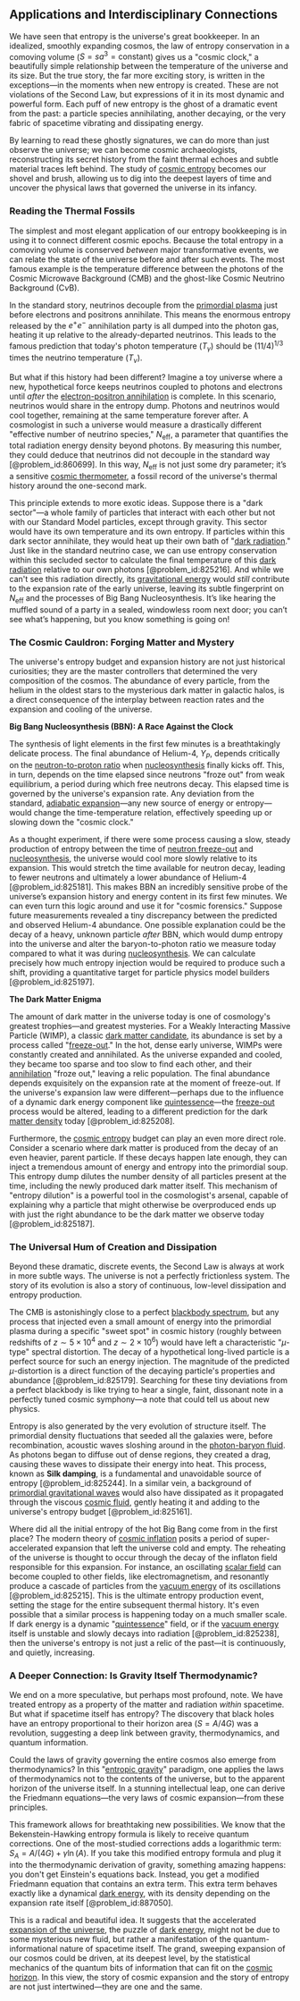## Applications and Interdisciplinary Connections

We have seen that entropy is the universe's great bookkeeper. In an idealized, smoothly expanding cosmos, the law of entropy conservation in a comoving volume ($S = s a^3 = \text{constant}$) gives us a "cosmic clock," a beautifully simple relationship between the temperature of the universe and its size. But the true story, the far more exciting story, is written in the exceptions—in the moments when new entropy is created. These are not violations of the Second Law, but expressions of it in its most dynamic and powerful form. Each puff of new entropy is the ghost of a dramatic event from the past: a particle species annihilating, another decaying, or the very fabric of spacetime vibrating and dissipating energy.

By learning to read these ghostly signatures, we can do more than just observe the universe; we can become cosmic archaeologists, reconstructing its secret history from the faint thermal echoes and subtle material traces left behind. The study of [cosmic entropy](@article_id:161312) becomes our shovel and brush, allowing us to dig into the deepest layers of time and uncover the physical laws that governed the universe in its infancy.

### Reading the Thermal Fossils

The simplest and most elegant application of our entropy bookkeeping is in using it to connect different cosmic epochs. Because the total entropy in a comoving volume is conserved *between* major transformative events, we can relate the state of the universe before and after such events. The most famous example is the temperature difference between the photons of the Cosmic Microwave Background (CMB) and the ghost-like Cosmic Neutrino Background (C$\nu$B).

In the standard story, neutrinos decouple from the [primordial plasma](@article_id:161257) just before electrons and positrons annihilate. This means the enormous entropy released by the $e^+e^-$ annihilation party is all dumped into the photon gas, heating it up relative to the already-departed neutrinos. This leads to the famous prediction that today's photon temperature ($T_\gamma$) should be $(11/4)^{1/3}$ times the neutrino temperature ($T_\nu$).

But what if this history had been different? Imagine a toy universe where a new, hypothetical force keeps neutrinos coupled to photons and electrons until *after* the [electron-positron annihilation](@article_id:160534) is complete. In this scenario, neutrinos would share in the entropy dump. Photons and neutrinos would cool together, remaining at the same temperature forever after. A cosmologist in such a universe would measure a drastically different "effective number of neutrino species," $N_{\text{eff}}$, a parameter that quantifies the total radiation energy density beyond photons. By measuring this number, they could deduce that neutrinos did not decouple in the standard way [@problem_id:860699]. In this way, $N_{\text{eff}}$ is not just some dry parameter; it’s a sensitive [cosmic thermometer](@article_id:172461), a fossil record of the universe's thermal history around the one-second mark.

This principle extends to more exotic ideas. Suppose there is a "dark sector"—a whole family of particles that interact with each other but not with our Standard Model particles, except through gravity. This sector would have its own temperature and its own entropy. If particles within this dark sector annihilate, they would heat up their own bath of "[dark radiation](@article_id:156987)." Just like in the standard neutrino case, we can use entropy conservation within this secluded sector to calculate the final temperature of this [dark radiation](@article_id:156987) relative to our own photons [@problem_id:825216]. And while we can't see this radiation directly, its [gravitational energy](@article_id:193232) would *still* contribute to the expansion rate of the early universe, leaving its subtle fingerprint on $N_{\text{eff}}$ and the processes of Big Bang Nucleosynthesis. It’s like hearing the muffled sound of a party in a sealed, windowless room next door; you can’t see what’s happening, but you know something is going on!

### The Cosmic Cauldron: Forging Matter and Mystery

The universe's entropy budget and expansion history are not just historical curiosities; they are the master controllers that determined the very composition of the cosmos. The abundance of every particle, from the helium in the oldest stars to the mysterious dark matter in galactic halos, is a direct consequence of the interplay between reaction rates and the expansion and cooling of the universe.

**Big Bang Nucleosynthesis (BBN): A Race Against the Clock**

The synthesis of light elements in the first few minutes is a breathtakingly delicate process. The final abundance of Helium-4, $Y_P$, depends critically on the [neutron-to-proton ratio](@article_id:135742) when [nucleosynthesis](@article_id:161093) finally kicks off. This, in turn, depends on the time elapsed since neutrons "froze out" from weak equilibrium, a period during which free neutrons decay. This elapsed time is governed by the universe's expansion rate. Any deviation from the standard, [adiabatic expansion](@article_id:144090)—any new source of energy or entropy—would change the time-temperature relation, effectively speeding up or slowing down the "cosmic clock."

As a thought experiment, if there were some process causing a slow, steady production of entropy between the time of [neutron freeze-out](@article_id:157743) and [nucleosynthesis](@article_id:161093), the universe would cool more slowly relative to its expansion. This would stretch the time available for neutron decay, leading to fewer neutrons and ultimately a lower abundance of Helium-4 [@problem_id:825181]. This makes BBN an incredibly sensitive probe of the universe’s expansion history and energy content in its first few minutes. We can even turn this logic around and use it for "cosmic forensics." Suppose future measurements revealed a tiny discrepancy between the predicted and observed Helium-4 abundance. One possible explanation could be the decay of a heavy, unknown particle *after* BBN, which would dump entropy into the universe and alter the baryon-to-photon ratio we measure today compared to what it was during [nucleosynthesis](@article_id:161093). We can calculate precisely how much entropy injection would be required to produce such a shift, providing a quantitative target for particle physics model builders [@problem_id:825197].

**The Dark Matter Enigma**

The amount of dark matter in the universe today is one of cosmology's greatest trophies—and greatest mysteries. For a Weakly Interacting Massive Particle (WIMP), a classic [dark matter candidate](@article_id:194008), its abundance is set by a process called "[freeze-out](@article_id:161267)." In the hot, dense early universe, WIMPs were constantly created and annihilated. As the universe expanded and cooled, they became too sparse and too slow to find each other, and their [annihilation](@article_id:158870) "froze out," leaving a relic population. The final abundance depends exquisitely on the expansion rate at the moment of freeze-out. If the universe's expansion law were different—perhaps due to the influence of a dynamic dark energy component like [quintessence](@article_id:160100)—the [freeze-out](@article_id:161267) process would be altered, leading to a different prediction for the dark [matter density](@article_id:262549) today [@problem_id:825208].

Furthermore, the [cosmic entropy](@article_id:161312) budget can play an even more direct role. Consider a scenario where dark matter is produced from the decay of an even heavier, parent particle. If these decays happen late enough, they can inject a tremendous amount of energy and entropy into the primordial soup. This entropy dump dilutes the number density of all particles present at the time, including the newly produced dark matter itself. This mechanism of "entropy dilution" is a powerful tool in the cosmologist's arsenal, capable of explaining why a particle that might otherwise be overproduced ends up with just the right abundance to be the dark matter we observe today [@problem_id:825187].

### The Universal Hum of Creation and Dissipation

Beyond these dramatic, discrete events, the Second Law is always at work in more subtle ways. The universe is not a perfectly frictionless system. The story of its evolution is also a story of continuous, low-level dissipation and entropy production.

The CMB is astonishingly close to a perfect [blackbody spectrum](@article_id:158080), but any process that injected even a small amount of energy into the primordial plasma during a specific "sweet spot" in cosmic history (roughly between redshifts of $z \sim 5 \times 10^4$ and $z \sim 2 \times 10^6$) would have left a characteristic "$\mu$-type" spectral distortion. The decay of a hypothetical long-lived particle is a perfect source for such an energy injection. The magnitude of the predicted $\mu$-distortion is a direct function of the decaying particle's properties and abundance [@problem_id:825179]. Searching for these tiny deviations from a perfect blackbody is like trying to hear a single, faint, dissonant note in a perfectly tuned cosmic symphony—a note that could tell us about new physics.

Entropy is also generated by the very evolution of structure itself. The primordial density fluctuations that seeded all the galaxies were, before recombination, acoustic waves sloshing around in the [photon-baryon fluid](@article_id:157315). As photons began to diffuse out of dense regions, they created a drag, causing these waves to dissipate their energy into heat. This process, known as **Silk damping**, is a fundamental and unavoidable source of entropy [@problem_id:825244]. In a similar vein, a background of [primordial gravitational waves](@article_id:160586) would also have dissipated as it propagated through the viscous [cosmic fluid](@article_id:160951), gently heating it and adding to the universe's entropy budget [@problem_id:825161].

Where did all the initial entropy of the hot Big Bang come from in the first place? The modern theory of [cosmic inflation](@article_id:156104) posits a period of super-accelerated expansion that left the universe cold and empty. The reheating of the universe is thought to occur through the decay of the inflaton field responsible for this expansion. For instance, an oscillating [scalar field](@article_id:153816) can become coupled to other fields, like electromagnetism, and resonantly produce a cascade of particles from the [vacuum energy](@article_id:154573) of its oscillations [@problem_id:825215]. This is the ultimate entropy production event, setting the stage for the entire subsequent thermal history. It's even possible that a similar process is happening today on a much smaller scale. If dark energy is a dynamic "[quintessence](@article_id:160100)" field, or if the [vacuum energy](@article_id:154573) itself is unstable and slowly decays into radiation [@problem_id:825238], then the universe's entropy is not just a relic of the past—it is continuously, and quietly, increasing.

### A Deeper Connection: Is Gravity Itself Thermodynamic?

We end on a more speculative, but perhaps most profound, note. We have treated entropy as a property of the matter and radiation *within* spacetime. But what if spacetime itself has entropy? The discovery that black holes have an entropy proportional to their horizon area ($S = A/4G$) was a revolution, suggesting a deep link between gravity, thermodynamics, and quantum information.

Could the laws of gravity governing the entire cosmos also emerge from thermodynamics? In this "[entropic gravity](@article_id:159876)" paradigm, one applies the laws of thermodynamics not to the contents of the universe, but to the apparent horizon of the universe itself. In a stunning intellectual leap, one can derive the Friedmann equations—the very laws of cosmic expansion—from these principles.

This framework allows for breathtaking new possibilities. We know that the Bekenstein-Hawking entropy formula is likely to receive quantum corrections. One of the most-studied corrections adds a logarithmic term: $S_A = A/(4G) + \gamma \ln(A)$. If you take this modified entropy formula and plug it into the thermodynamic derivation of gravity, something amazing happens: you don't get Einstein's equations back. Instead, you get a modified Friedmann equation that contains an extra term. This extra term behaves exactly like a dynamical [dark energy](@article_id:160629), with its density depending on the expansion rate itself [@problem_id:887050].

This is a radical and beautiful idea. It suggests that the accelerated [expansion of the universe](@article_id:159987), the puzzle of [dark energy](@article_id:160629), might not be due to some mysterious new fluid, but rather a manifestation of the quantum-informational nature of spacetime itself. The grand, sweeping expansion of our cosmos could be driven, at its deepest level, by the statistical mechanics of the quantum bits of information that can fit on the [cosmic horizon](@article_id:157215). In this view, the story of cosmic expansion and the story of entropy are not just intertwined—they are one and the same.